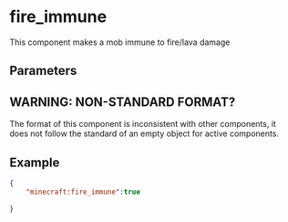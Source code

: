 # fire_immune

This component makes a mob immune to fire/lava damage

## Parameters

## WARNING: NON-STANDARD FORMAT?
The format of this component is inconsistent with other components, 
it does not follow the standard of an empty object for active components.

## Example

````json
{
    "minecraft:fire_immune":true
    
}
````